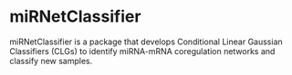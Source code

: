 # miRNetClassifier

miRNetClassifier is a package that develops Conditional Linear Gaussian Classifiers (CLGs) to identify miRNA-mRNA coregulation networks and classify new samples.
